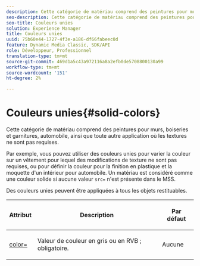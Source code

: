 ```yaml
---
description: Cette catégorie de matériau comprend des peintures pour murs, boiseries et garnitures, automobile, ainsi que toute autre application où les textures ne sont pas requises.
seo-description: Cette catégorie de matériau comprend des peintures pour murs, boiseries et garnitures, automobile, ainsi que toute autre application où les textures ne sont pas requises.
seo-title: Couleurs unies
solution: Experience Manager
title: Couleurs unies
uuid: 75b60e44-1727-4f3e-a186-df66fabeec0d
feature: Dynamic Media Classic, SDK/API
role: Développeur, Professionnel
translation-type: tm+mt
source-git-commit: 469d1a5c43a972116a8a2efb0de5708800130a99
workflow-type: tm+mt
source-wordcount: '151'
ht-degree: 2%

---
```



# Couleurs unies{#solid-colors}

Cette catégorie de matériau comprend des peintures pour murs, boiseries et garnitures, automobile, ainsi que toute autre application où les textures ne sont pas requises.

Par exemple, vous pouvez utiliser des couleurs unies pour varier la couleur sur un vêtement pour lequel des modifications de texture ne sont pas requises, ou pour définir la couleur pour la finition en plastique et la moquette d&#39;un intérieur pour automobile. Un matériau est considéré comme une couleur solide si aucune valeur `src=` n&#39;est présente dans le MSS.

Des couleurs unies peuvent être appliquées à tous les objets restituables.

<table id="table_9245240311A44659A74C7A5EDD7D1503"> 
 <thead> 
  <tr> 
   <th colname="col1" class="entry"> <p>Attribut </p> </th> 
   <th colname="col2" class="entry"> <p>Description </p> </th> 
   <th colname="col3" class="entry"> <p>Par défaut </p> </th> 
  </tr> 
 </thead>
 <tbody> 
  <tr> 
   <td colname="col1"> <p> <a href="../../../../../../ir-api/http-protocol/image-rendering-api-ref/c-ir-http-protocol-ref/c-ir-http-protocol-command-reference/r-ir-http-color.md#reference-ea3cba9edfe94dbab86d8f123a9ed0aa" type="reference" format="dita" scope="local"> <span class="codeph"> color=  </span> </a> </p> </td> 
   <td colname="col2"> <p> Valeur de couleur en gris ou en RVB ; obligatoire. </p> </td> 
   <td colname="col3"> <p>Aucune </p> </td> 
  </tr> 
 </tbody> 
</table>

